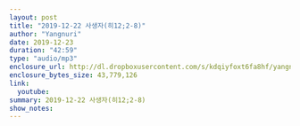 ```yaml
---
layout: post
title: "2019-12-22 사생자(히12;2-8)"
author: "Yangnuri"
date: 2019-12-23
duration: "42:59"
type: "audio/mp3"
enclosure_url: http://dl.dropboxusercontent.com/s/kdqiyfoxt6fa8hf/yangnurichurch191222.mp3
enclosure_bytes_size: 43,779,126
link:
  youtube: 
summary: 2019-12-22 사생자(히12;2-8)
show_notes:
---
```

